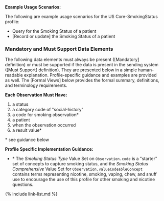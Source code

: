 
**Example Usage Scenarios:**

The following are example usage scenarios for the US Core-SmokingStatus
profile:

- Query for the Smoking Status of a patient
- [Record or update] the Smoking Status of a patient

### Mandatory and Must Support Data Elements

The following data elements must always be present ([Mandatory] definition) or must be supported if the data is present in the sending system ([Must Support] definition). They are presented below in a simple human-readable explanation. Profile-specific guidance and examples are provided as well. The [Formal Views] below provides the formal summary, definitions, and terminology requirements.

**Each Observation Must Have:**

1. a status
1. a category code of "social-history"
1. a code for smoking observation*
1. a patient
1. when the observation occurred
2. a result value*

\* see guidance below

**Profile Specific Implementation Guidance:**

<div class="bg-success" markdown="1">

- \* The *Smoking Status Type* Value Set on `Observation.code` is a "starter" set of concepts to capture smoking status, and the *Smoking Status Comprehensive* Value Set for `Observation.valueCodeableConcept` contains terms representing nicotine, smoking, vaping, chew, and snuff use to encourage the use of this profile for other smoking and nicotine questions.
</div><!-- new-content -->

{% include link-list.md %}

